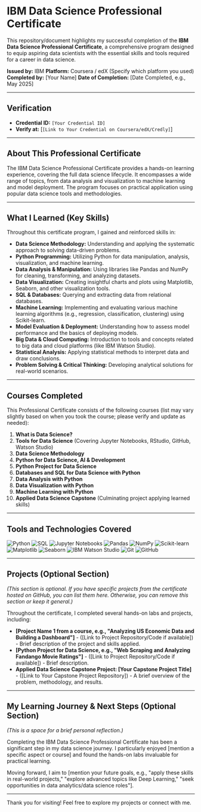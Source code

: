 # IBM Data Science Professional Certificate

<p align="center">
  </p>

This repository/document highlights my successful completion of the **IBM Data Science Professional Certificate**, a comprehensive program designed to equip aspiring data scientists with the essential skills and tools required for a career in data science.

**Issued by:** IBM
**Platform:** Coursera / edX (Specify which platform you used)
**Completed by:** [Your Name]
**Date of Completion:** [Date Completed, e.g., May 2025]

---

## Verification

* **Credential ID:** `[Your Credential ID]`
* **Verify at:** [`[Link to Your Credential on Coursera/edX/Credly]`]

---

## About This Professional Certificate

The IBM Data Science Professional Certificate provides a hands-on learning experience, covering the full data science lifecycle. It encompasses a wide range of topics, from data analysis and visualization to machine learning and model deployment. The program focuses on practical application using popular data science tools and methodologies.

---

## What I Learned (Key Skills)

Throughout this certificate program, I gained and reinforced skills in:

* **Data Science Methodology:** Understanding and applying the systematic approach to solving data-driven problems.
* **Python Programming:** Utilizing Python for data manipulation, analysis, visualization, and machine learning.
* **Data Analysis & Manipulation:** Using libraries like Pandas and NumPy for cleaning, transforming, and analyzing datasets.
* **Data Visualization:** Creating insightful charts and plots using Matplotlib, Seaborn, and other visualization tools.
* **SQL & Databases:** Querying and extracting data from relational databases.
* **Machine Learning:** Implementing and evaluating various machine learning algorithms (e.g., regression, classification, clustering) using Scikit-learn.
* **Model Evaluation & Deployment:** Understanding how to assess model performance and the basics of deploying models.
* **Big Data & Cloud Computing:** Introduction to tools and concepts related to big data and cloud platforms (like IBM Watson Studio).
* **Statistical Analysis:** Applying statistical methods to interpret data and draw conclusions.
* **Problem Solving & Critical Thinking:** Developing analytical solutions for real-world scenarios.

---

## Courses Completed

This Professional Certificate consists of the following courses (list may vary slightly based on when you took the course; please verify and update as needed):

1.  **What is Data Science?**
2.  **Tools for Data Science** (Covering Jupyter Notebooks, RStudio, GitHub, Watson Studio)
3.  **Data Science Methodology**
4.  **Python for Data Science, AI & Development**
5.  **Python Project for Data Science**
6.  **Databases and SQL for Data Science with Python**
7.  **Data Analysis with Python**
8.  **Data Visualization with Python**
9.  **Machine Learning with Python**
10. **Applied Data Science Capstone** (Culminating project applying learned skills)

---

## Tools and Technologies Covered

<p align="left">
  <img src="https://img.shields.io/badge/Python-3776AB?style=for-the-badge&logo=python&logoColor=white" alt="Python"/>
  <img src="https://img.shields.io/badge/SQL-00758F?style=for-the-badge&logo=sql&logoColor=white" alt="SQL"/>
  <img src="https://img.shields.io/badge/Jupyter-F37626?style=for-the-badge&logo=Jupyter&logoColor=white" alt="Jupyter Notebooks"/>
  <img src="https://img.shields.io/badge/pandas-150458?style=for-the-badge&logo=pandas&logoColor=white" alt="Pandas"/>
  <img src="https://img.shields.io/badge/NumPy-013243?style=for-the-badge&logo=numpy&logoColor=white" alt="NumPy"/>
  <img src="https://img.shields.io/badge/scikit--learn-F7931E?style=for-the-badge&logo=scikit-learn&logoColor=white" alt="Scikit-learn"/>
  <img src="https://img.shields.io/badge/Matplotlib-11557c?style=for-the-badge&logo=Matplotlib&logoColor=white" alt="Matplotlib"/>
  <img src="https://img.shields.io/badge/Seaborn-1f77b4?style=for-the-badge&logo=seaborn&logoColor=white" alt="Seaborn"/>
  <img src="https://img.shields.io/badge/IBM%20Watson%20Studio-0062FF?style=for-the-badge&logo=ibm&logoColor=white" alt="IBM Watson Studio"/>
  <img src="https://img.shields.io/badge/Git-F05032?style=for-the-badge&logo=git&logoColor=white" alt="Git"/>
  <img src="https://img.shields.io/badge/GitHub-181717?style=for-the-badge&logo=github&logoColor=white" alt="GitHub"/>
  </p>

---

## Projects (Optional Section)

*(This section is optional. If you have specific projects from the certificate hosted on GitHub, you can list them here. Otherwise, you can remove this section or keep it general.)*

Throughout the certificate, I completed several hands-on labs and projects, including:

* **[Project Name 1 from a course, e.g., "Analyzing US Economic Data and Building a Dashboard"]** - ([Link to Project Repository/Code if available]) - Brief description of the project and skills applied.
* **[Python Project for Data Science, e.g., "Web Scraping and Analyzing Fandango Movie Ratings"]** - ([Link to Project Repository/Code if available]) - Brief description.
* **Applied Data Science Capstone Project: [Your Capstone Project Title]** - ([Link to Your Capstone Project Repository]) - A brief overview of the problem, methodology, and results.

---

## My Learning Journey & Next Steps (Optional Section)

*(This is a space for a brief personal reflection.)*

Completing the IBM Data Science Professional Certificate has been a significant step in my data science journey. I particularly enjoyed [mention a specific aspect or course] and found the hands-on labs invaluable for practical learning.

Moving forward, I aim to [mention your future goals, e.g., "apply these skills in real-world projects," "explore advanced topics like Deep Learning," "seek opportunities in data analytics/data science roles"].

---

Thank you for visiting! Feel free to explore my projects or connect with me.
